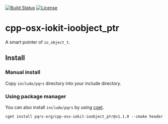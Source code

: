 [![Build Status](https://travis-ci.org/pqrs-org/cpp-osx-iokit-ioobject_ptr.svg?branch=master)](https://travis-ci.org/pqrs-org/cpp-osx-iokit-ioobject_ptr)
[![License](https://img.shields.io/badge/license-Boost%20Software%20License-blue.svg)](https://github.com/pqrs-org/cpp-osx-iokit-ioobject_ptr/blob/master/LICENSE.md)

# cpp-osx-iokit-ioobject_ptr

A smart pointer of `io_object_t`.

## Install

### Manual install

Copy `include/pqrs` directory into your include directory.

### Using package manager

You can also install `include/pqrs` by using [cget](https://github.com/pfultz2/cget).

```shell
cget install pqrs-org/cpp-osx-iokit-ioobject_ptr@v1.1.0 --cmake header
```
